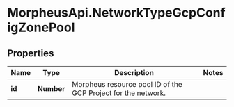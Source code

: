 # MorpheusApi.NetworkTypeGcpConfigZonePool

## Properties

Name | Type | Description | Notes
------------ | ------------- | ------------- | -------------
**id** | **Number** | Morpheus resource pool ID of the GCP Project for the network. | 


